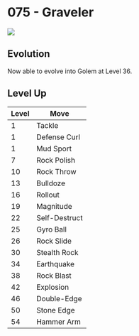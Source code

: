 # 075 - Graveler
![][075]

## Evolution
Now able to evolve into Golem at Level 36.

## Level Up

Level | Move
---   | ---
  1   | Tackle
  1   | Defense Curl
  1   | Mud Sport
  7   | Rock Polish
 10   | Rock Throw
 13   | Bulldoze
 16   | Rollout
 19   | Magnitude
 22   | Self-Destruct
 25   | Gyro Ball
 26   | Rock Slide
 30   | Stealth Rock
 34   | Earthquake
 38   | Rock Blast
 42   | Explosion
 46   | Double-Edge
 50   | Stone Edge
 54   | Hammer Arm

[075]: ../img/pokemon/075.png
